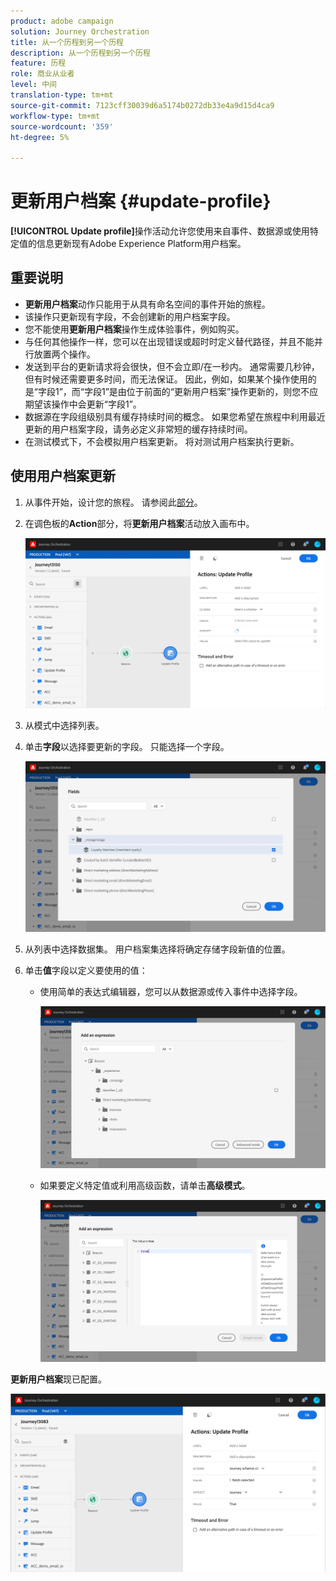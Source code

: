 ```yaml
---
product: adobe campaign
solution: Journey Orchestration
title: 从一个历程到另一个历程
description: 从一个历程到另一个历程
feature: 历程
role: 商业从业者
level: 中间
translation-type: tm+mt
source-git-commit: 7123cff30039d6a5174b0272db33e4a9d15d4ca9
workflow-type: tm+mt
source-wordcount: '359'
ht-degree: 5%

---
```



# 更新用户档案 {#update-profile}

**[!UICONTROL Update profile]**&#x200B;操作活动允许您使用来自事件、数据源或使用特定值的信息更新现有Adobe Experience Platform用户档案。

## 重要说明

* **更新用户档案**&#x200B;动作只能用于从具有命名空间的事件开始的旅程。
* 该操作只更新现有字段，不会创建新的用户档案字段。
* 您不能使用&#x200B;**更新用户档案**&#x200B;操作生成体验事件，例如购买。
* 与任何其他操作一样，您可以在出现错误或超时时定义替代路径，并且不能并行放置两个操作。
* 发送到平台的更新请求将会很快，但不会立即/在一秒内。 通常需要几秒钟，但有时候还需要更多时间，而无法保证。 因此，例如，如果某个操作使用的是“字段1”，而“字段1”是由位于前面的“更新用户档案”操作更新的，则您不应期望该操作中会更新“字段1”。
* 数据源在字段组级别具有缓存持续时间的概念。 如果您希望在旅程中利用最近更新的用户档案字段，请务必定义非常短的缓存持续时间。
* 在测试模式下，不会模拟用户档案更新。 将对测试用户档案执行更新。

## 使用用户档案更新

1. 从事件开始，设计您的旅程。 请参阅此[部分](../building-journeys/journey.md)。

1. 在调色板的&#x200B;**Action**&#x200B;部分，将&#x200B;**更新用户档案**&#x200B;活动放入画布中。

   ![](../assets/profileupdate0.png)

1. 从模式中选择列表。

1. 单击&#x200B;**字段**&#x200B;以选择要更新的字段。 只能选择一个字段。

   ![](../assets/profileupdate2.png)

1. 从列表中选择数据集。 用户档案集选择将确定存储字段新值的位置。

1. 单击&#x200B;**值**&#x200B;字段以定义要使用的值：

   * 使用简单的表达式编辑器，您可以从数据源或传入事件中选择字段。

      ![](../assets/profileupdate4.png)

   * 如果要定义特定值或利用高级函数，请单击&#x200B;**高级模式**。

      ![](../assets/profileupdate3.png)

**更新用户档案**&#x200B;现已配置。

![](../assets/profileupdate1.png)
